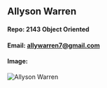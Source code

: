 ## Allyson Warren
#### Repo: 2143 Object Oriented
#### Email: allywarren7@gmail.com
#### Image:
![Allyson Warren](https://photos.google.com/u/2/photo/AF1QipMa2UywJsP0EO17DX_jiu-x6STCq4KjAaOJ7519)
